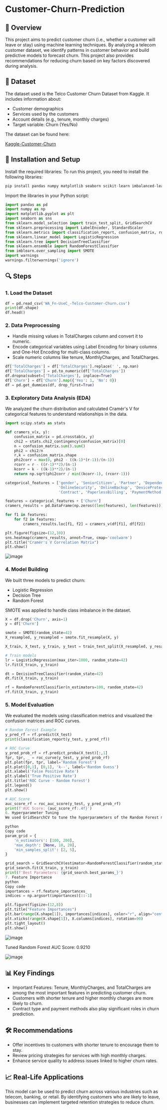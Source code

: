 # Customer-Churn-Prediction

## 📄 Overview
This project aims to predict customer churn (i.e., whether a customer will leave or stay) using machine learning techniques. By analyzing a telecom customer dataset, we identify patterns in customer behavior and build predictive models to forecast churn. This project also provides recommendations for reducing churn based on key factors discovered during analysis.

## 📂 Dataset
The dataset used is the Telco Customer Churn Dataset from Kaggle. It includes information about:

- Customer demographics
- Services used by the customers
- Account details (e.g., tenure, monthly charges)
- Target variable: Churn (Yes/No)

The dataset can be found here: <p align="left"><a href="https://www.kaggle.com/datasets/palashfendarkar/wa-fnusec-telcocustomerchurn/data"> Kaggle-Customer-Churn</a> </p>
## 🚀 Installation and Setup
Install the required libraries:
To run this project, you need to install the following libraries:

```python
pip install pandas numpy matplotlib seaborn scikit-learn imbalanced-learn

```

Import the libraries in your Python script:

```python
import pandas as pd
import numpy as np
import matplotlib.pyplot as plt
import seaborn as sns
from sklearn.model_selection import train_test_split, GridSearchCV
from sklearn.preprocessing import LabelEncoder, StandardScaler
from sklearn.metrics import classification_report, confusion_matrix, roc_auc_score, roc_curve, accuracy_score
from sklearn.linear_model import LogisticRegression
from sklearn.tree import DecisionTreeClassifier
from sklearn.ensemble import RandomForestClassifier
from imblearn.over_sampling import SMOTE
import warnings
warnings.filterwarnings('ignore')
```
## 🔍 Steps
### 1. Load the Dataset
```python
df = pd.read_csv('WA_Fn-UseC_-Telco-Customer-Churn.csv')
print(df.shape)
df.head()
```
### 2. Data Preprocessing

- Handle missing values in TotalCharges column and convert it to numeric.
- Encode categorical variables using Label Encoding for binary columns and One-Hot Encoding for multi-class columns.
- Scale numeric columns like tenure, MonthlyCharges, and TotalCharges.
  
```python
df['TotalCharges'] = df['TotalCharges'].replace(' ', np.nan)
df['TotalCharges'] = pd.to_numeric(df['TotalCharges'])
df.dropna(subset=['TotalCharges'], inplace=True)
df['Churn'] = df['Churn'].map({'Yes': 1, 'No': 0})
df = pd.get_dummies(df, drop_first=True)
```

### 3. Exploratory Data Analysis (EDA)

We analyzed the churn distribution and calculated Cramér's V for categorical features to understand relationships in the data.

```python
import scipy.stats as stats

def cramers_v(x, y):
    confusion_matrix = pd.crosstab(x, y)
    chi2 = stats.chi2_contingency(confusion_matrix)[0]
    n = confusion_matrix.sum().sum()
    phi2 = chi2/n
    r,k = confusion_matrix.shape
    phi2corr = max(0, phi2 - ((k-1)*(r-1))/(n-1))
    rcorr = r - ((r-1)**2)/(n-1)
    kcorr = k - ((k-1)**2)/(n-1)
    return np.sqrt(phi2corr / min((kcorr-1), (rcorr-1)))

categorical_features = ['gender', 'SeniorCitizen', 'Partner', 'Dependents', 'PhoneService', 'MultipleLines', 'InternetService',
                        'OnlineSecurity', 'OnlineBackup', 'DeviceProtection', 'TechSupport', 'StreamingTV', 'StreamingMovies',
                        'Contract', 'PaperlessBilling', 'PaymentMethod']

features = categorical_features + ['Churn']
cramers_results = pd.DataFrame(np.zeros((len(features), len(features))), columns=features, index=features)

for f1 in features:
    for f2 in features:
        cramers_results.loc[f1, f2] = cramers_v(df[f1], df[f2])

plt.figure(figsize=(12,10))
sns.heatmap(cramers_results, annot=True, cmap='coolwarm')
plt.title("Cramér's V Correlation Matrix")
plt.show()
```
![image](https://github.com/user-attachments/assets/9dced876-d8f0-4e6f-b46b-17f442172ec7)

### 4. Model Building

We built three models to predict churn:

* Logistic Regression
* Decision Tree
* Random Forest
  
SMOTE was applied to handle class imbalance in the dataset.

```python
X = df.drop('Churn', axis=1)
y = df['Churn']

smote = SMOTE(random_state=42)
X_resampled, y_resampled = smote.fit_resample(X, y)

X_train, X_test, y_train, y_test = train_test_split(X_resampled, y_resampled, test_size=0.2, random_state=42)

# Train models
lr = LogisticRegression(max_iter=1000, random_state=42)
lr.fit(X_train, y_train)

dt = DecisionTreeClassifier(random_state=42)
dt.fit(X_train, y_train)

rf = RandomForestClassifier(n_estimators=100, random_state=42)
rf.fit(X_train, y_train)
```

### 5. Model Evaluation
We evaluated the models using classification metrics and visualized the confusion matrices and ROC curves.

```python
# Random Forest Example
y_pred_rf = rf.predict(X_test)
print(classification_report(y_test, y_pred_rf))

# ROC Curve
y_pred_prob_rf = rf.predict_proba(X_test)[:,1]
fpr, tpr, _ = roc_curve(y_test, y_pred_prob_rf)
plt.plot(fpr, tpr, label='Random Forest')
plt.plot([0,1], [0,1], 'k--', label='Random Guess')
plt.xlabel('False Positive Rate')
plt.ylabel('True Positive Rate')
plt.title('ROC Curve - Random Forest')
plt.legend()
plt.show()

# AUC Score
auc_score_rf = roc_auc_score(y_test, y_pred_prob_rf)
print(f'AUC Score: {auc_score_rf:.4f}')
6. Hyperparameter Tuning
We used GridSearchCV to tune the hyperparameters of the Random Forest model.

python
Copy code
param_grid = {
    'n_estimators': [100, 200],
    'max_depth': [None, 10, 20],
    'min_samples_split': [2, 5],
}

grid_search = GridSearchCV(estimator=RandomForestClassifier(random_state=42), param_grid=param_grid, cv=5)
grid_search.fit(X_train, y_train)
print(f'Best Parameters: {grid_search.best_params_}')
7. Feature Importance
python
Copy code
importances = rf.feature_importances_
indices = np.argsort(importances)[::-1]

plt.figure(figsize=(12,8))
plt.title("Feature Importances")
plt.bar(range(X.shape[1]), importances[indices], color="r", align="center")
plt.xticks(range(X.shape[1]), X.columns[indices], rotation=90)
plt.tight_layout()
plt.show()
```
![image](https://github.com/user-attachments/assets/a456e779-7937-46e7-9e18-6c807f57ed32)

Tuned Random Forest AUC Score: 0.9210

![image](https://github.com/user-attachments/assets/a2d5599c-3a4e-4b4b-8529-6f8c54dda8e8)

## 📊 Key Findings

* Important Features: Tenure, MonthlyCharges, and TotalCharges are among the most important features in predicting customer churn.
* Customers with shorter tenure and higher monthly charges are more likely to churn.
* Contract type and payment methods also play significant roles in churn prediction.

## 🛠️ Recommendations

* Offer incentives to customers with shorter tenure to encourage them to stay.
* Review pricing strategies for services with high monthly charges.
* Enhance service quality to address issues linked to higher churn rates.

## 📈 Real-Life Applications
This model can be used to predict churn across various industries such as telecom, banking, or retail. By identifying customers who are likely to leave, businesses can implement targeted retention strategies to reduce churn.
